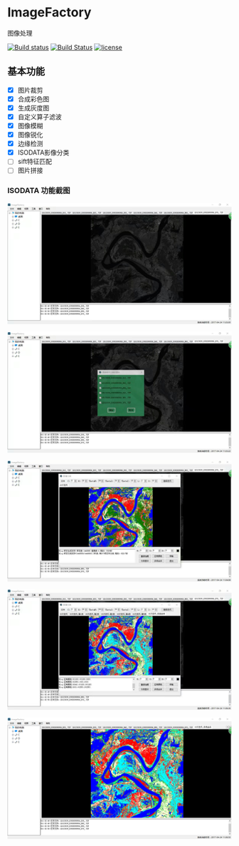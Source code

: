 # ImageFactory
图像处理

[![Build status](https://ci.appveyor.com/api/projects/status/s1iccaxx0kw4k301?svg=true)](https://ci.appveyor.com/project/CS-Tao/imagefactory) [![Build Status](https://travis-ci.org/CS-Tao/ImageFactory.svg?branch=master)](https://travis-ci.org/CS-Tao/ImageFactory) [![license](https://img.shields.io/badge/Maint-false-red.svg)](https://github.com/CS-Tao/ImageFactory)

## 基本功能

- [x] 图片裁剪
- [x] 合成彩色图
- [x] 生成灰度图
- [x] 自定义算子滤波
- [x] 图像模糊
- [x] 图像锐化
- [x] 边缘检测
- [x] ISODATA影像分类
- [ ] sift特征匹配
- [ ] 图片拼接

### ISODATA 功能截图

![1.jpeg](https://raw.githubusercontent.com/CS-Tao/github-content/master/contents/github/Image-Factory/1.jpeg)

![2.jpeg](https://raw.githubusercontent.com/CS-Tao/github-content/master/contents/github/Image-Factory/2.jpeg)

![3.jpeg](https://raw.githubusercontent.com/CS-Tao/github-content/master/contents/github/Image-Factory/3.jpeg)

![4.jpeg](https://raw.githubusercontent.com/CS-Tao/github-content/master/contents/github/Image-Factory/4.jpeg)

![5.png](https://raw.githubusercontent.com/CS-Tao/github-content/master/contents/github/Image-Factory/5.png)
